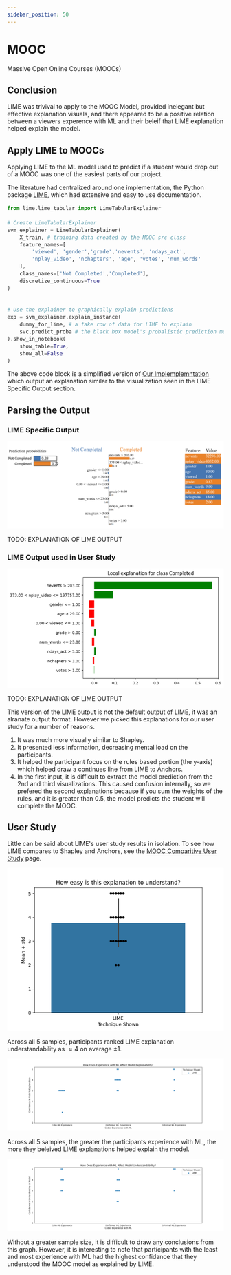```yaml
---
sidebar_position: 50
---
```


# MOOC

Massive Open Online Courses (MOOCs)

## Conclusion

LIME was trivival to apply to the MOOC Model, provided inelegant but effective explanation visuals, and there appeared to be a positive relation between a viewers experence with ML and their beleif that LIME explanation helped explain the model.

## Apply LIME to MOOCs

Applying LIME to the ML model used to predict if a student would drop out of a MOOC was one of the easiest parts of our project.

The literature had centralized around one implementation, the Python package [LIME](https://pypi.org/project/lime/), which had extensive and easy to use documentation.

```Python
from lime.lime_tabular import LimeTabularExplainer

# Create LimeTabularExplainer
svm_explainer = LimeTabularExplainer(
	X_train, # training data created by the MOOC src class
	feature_names=[
		'viewed', 'gender','grade','nevents', 'ndays_act',
		'nplay_video', 'nchapters', 'age', 'votes', 'num_words'
	],
	class_names=['Not Completed','Completed'],
	discretize_continuous=True
)


# Use the explainer to graphically explain predictions
exp = svm_explainer.explain_instance(
	dummy_for_lime, # a fake row of data for LIME to explain
	svc.predict_proba # the black box model's probalistic prediction method
).show_in_notebook(
	show_table=True,
	show_all=False
)
```

The above code block is a simplified version of [Our Implemplemntation](https://github.com/cosmcbun/Explainable-Ai-Comps-2024/blob/62e136607f3b66106fd09fd558feb38f4834419a/MOOC/LIME/BasicExampleOfUsingLIMEOnMOOCDataset.ipynb) which output an explanation similar to the visualization seen in the LIME Specific Output section.

## Parsing the Output

### LIME Specific Output

![LIME Specific Output](./HTML%20Output.png)

TODO: EXPLANATION OF LIME OUTPUT

### LIME Output used in User Study

![LIME Output used in User Study](./X_complete3.png)

TODO: EXPLANATION OF LIME OUTPUT

This version of the LIME output is not the default output of LIME, it was an alranate output format. However we picked this explanations for our user study for a number of reasons.

1. It was much more visually similar to Shapley.
2. It presented less information, decreasing mental load on the participants.
3. It helped the participant focus on the rules based portion (the y-axis) which helped draw a continues line from LIME to Anchors.
4. In the first input, it is difficult to extract the model prediction from the 2nd and third visualizations. This caused confusion internally, so we prefered the second explanations because if you sum the weights of the rules, and it is greater than 0.5, the model predicts the student will complete the MOOC.

## User Study

Little can be said about LIME's user study results in isolation. To see how LIME compares to Shapley and Anchors, see the [MOOC Comparitive User Study](../User%20Study/MOOC%20-%20Comparative%20Results.md) page.

![Sample All LIME - How easy is this explanation to understand](./Sample%20All%20LIME%20-%20How%20easy%20is%20this%20explanation%20to%20understand.png)

Across all 5 samples, participants ranked LIME explanation understandability as $\approx4$ on average $\pm 1$.


![Sample All LIME - How Does Experience with ML Affect Model Explainability.png](./Sample%20All%20LIME%20-%20How%20Does%20Experience%20with%20ML%20Affect%20Model%20Explainability.png)

Across all 5 samples, the greater the participants experience with ML, the more they beleived LIME explanations helped explain the model.

![Sample All LIME - How Does Experience with ML Affect Model Understandability](./Sample%20All%20LIME%20-%20How%20Does%20Experience%20with%20ML%20Affect%20Model%20Understandability.png)


Without a greater sample size, it is difficult to draw any conclusions from this graph. However, it is interesting to note that participants with the least and most experience with ML had the highest confidance that they understood the MOOC model as explained by LIME.
